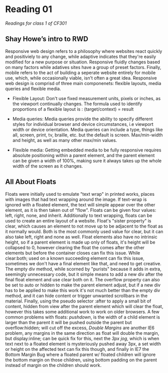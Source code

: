 # Reading 01

*Readings for class 1 of CF301*


## Shay Howe’s intro to RWD
Responsive web design refers to a philosophy where websites react quickly and positiviely to any change, while adaptive indicates that they're easily modified for a new purpose or situation. Responsive fluidly changes based on many factors while adatives sites have a group of preset factors. Finally, mobile refers to the act of building a seperate website entirely for mobile use, which, while occasionally viable, isn't often a great idea. Responsive web design is comprisd of three main componenets: flexible layouts, media queries and flexible media.
- Flexible Layout: Don't use fixed measurement units, pixels or inches, as the viewport continually changes. The formula used to identify proportions of a flexible layout is : (target/context) = result

- Media queries: Media queries provide the ability to specify different styles for individual browser and device circumstances, i.e viewport width or device orientation. Media queries can include a type, things like all, screen, print, tv, braille, etc. but the default is screen. Max/min-width and height, as well as many other max/min values. 

- Flexible media: Getting embedded media to be fully responsive requires absolute positioning within a parent element, and the parent element can be given a width of 100%, making sure it always takes up the whole width of the screen as it changes. 

## All About Floats
Floats were initially used to emulate "text wrap" in printed works, places with images that had text wrapping around the image. If text-wrap is ignored with a floated element, the text will simple appear over the other element, as it is then taken out of "flow". Floats can be given four values: left, right, none, and inherit. Additionally to text wrapping, floats can be used to create an entire layout of a website. Float's "sister property" is clear, which causes an element to not move up to be adjacent to the float as it normally would. Both is the most commonly used value for clear, but it can also take left, right and none as well. Float elements also have no intrinsic height, so if a parent element is made up only of floats, it's height will be collapsed to 0, however clearing the float the comes after the other elements but before the container closes can fix this issue. While clear:both; used on a known succeeding element can fix this issue, sometimes we don't have a final element like that, and need to get creative. The empty div method, while scorned by "purists" because it adds in extra, seemingly unnecessary code, but it simple means to add a new div after the final float element and use clear both on it. The overflow property can also be set to auto or hidden to make the parent element adjust, but if a new div has to be applied to make this work it's not much better than the empty div method, and it can hide content or trigger unwanted scrollbars in the material. Finally, using the pseudo selector :after to apply a small bit of content, hidden from view after the parent element which will clear the float, however this takes some additional work to work on older browsers. A few common problems with floats: *pushdown*, is the width of a child element is larger than the parent it will be pushed outside the parent but overflow:hidden; will cut off the excess, *Double Margins* are another IE6 problem, any margins in the same direction as float will double the margin, but display:inline; can be  quick fix for this, next the *3px jog*, which is when text next to a floated element is mysteriously pushed away 3px, a set width or height on the affected text can fix this though, and finally in IE7 the Bottom Margin Bug where a floated parent w/ floated children will ignore the bottom margin on those children, using bottom padding on the parent instead of margin on the children should work.

